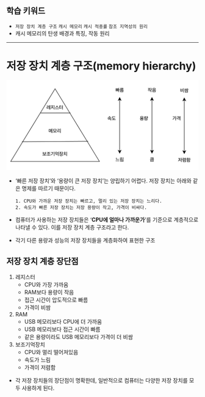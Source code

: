 ## 학습 키워드

- `저장 장치 계층 구조` `캐시 메모리` `캐시 적중률` `참조 지역성의 원리`
- 캐시 메모리의 탄생 배경과 특징, 작동 원리

---

# 저장 장치 계층 구조(memory hierarchy)

![](/CS/hongong/img/저장_장치_계층_구조.png)

- ‘빠른 저장 장치’와 ‘용량이 큰 저장 장치’는 양립하기 어렵다. 저장 장치는 아래와 같은 명제를 따르기 때문이다.
    
    ```
    1. CPU와 가까운 저장 장치는 빠르고, 멀리 있는 저장 장치는 느리다.
    2. 속도가 빠른 저장 장치는 저장 용량이 작고, 가격이 비싸다.
    ```
    
- 컴퓨터가 사용하는 저장 장치들은 ‘**CPU에 얼마나 가까운가**’를 기준으로 계층적으로 나타낼 수 있다. 이를 저장 장치 계층 구조라고 한다.
- 각기 다른 용량과 성능의 저장 장치들을 계층화하여 표현한 구조

## 저장 장치 계층 장단점

1. 레지스터
    - CPU와 가장 가까움
    - RAM보다 용량이 작음
    - 접근 시간이 압도적으로 빠름
    - 가격이 비쌈
2. RAM
    - USB 메모리보다 CPU에 더 가까움
    - USB 메모리보다 접근 시간이 빠름
    - 같은 용량이라도 USB 메모리보다 가격이 더 비쌈
3. 보조기억장치
    - CPU와 멀리 떨어져있음
    - 속도가 느림
    - 가격이 저렴함
- 각 저장 장치들의 장단점이 명확한데, 일반적으로 컴퓨터는 다양한 저장 장치를 모두 사용하게 된다.